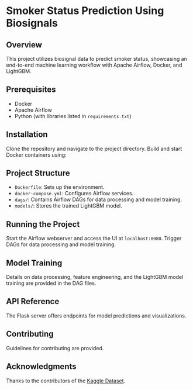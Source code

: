 # Smoker Status Prediction Using Biosignals

## Overview
This project utilizes biosignal data to predict smoker status, showcasing an end-to-end machine learning workflow with Apache Airflow, Docker, and LightGBM.

## Prerequisites
- Docker
- Apache Airflow
- Python (with libraries listed in `requirements.txt`)

## Installation
Clone the repository and navigate to the project directory. Build and start Docker containers using:


## Project Structure
- `Dockerfile`: Sets up the environment.
- `docker-compose.yml`: Configures Airflow services.
- `dags/`: Contains Airflow DAGs for data processing and model training.
- `models/`: Stores the trained LightGBM model.

## Running the Project
Start the Airflow webserver and access the UI at `localhost:8080`. Trigger DAGs for data processing and model training.

## Model Training
Details on data processing, feature engineering, and the LightGBM model training are provided in the DAG files.

## API Reference
The Flask server offers endpoints for model predictions and visualizations.

## Contributing
Guidelines for contributing are provided.

## Acknowledgments
Thanks to the contributors of the [Kaggle Dataset](https://www.kaggle.com/datasets/gauravduttakiit/smoker-status-prediction-using-biosignals).
